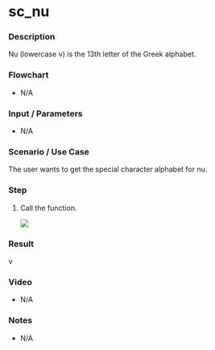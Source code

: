 ﻿# sc_nu

### Description

Nu (lowercase ν) is the 13th letter of the Greek alphabet.

### Flowchart

- N/A 

### Input / Parameters

- N/A

### Scenario / Use Case

The user wants to get the special character alphabet for nu.

### Step

1. Call the function.
    
    ![](../../../../document/function/SpecialCharacter/sc_nu1/sc_nu-step-1.png?raw=true)
 
### Result

 ν
 
### Video

- N/A

<!--[![Video](http://i.imgur.com/Ot5DWAW.png)](https://youtu.be/StTqXEQ2l-Y?t=35s)-->

### Notes

- N/A